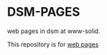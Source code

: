 # DSM-PAGES
web pages in dsm at www-solid.


This repository is for [web pages][dsm]





[dsm]:www-solid.eps.s.u-tokyo.ac.jp/~dsm
